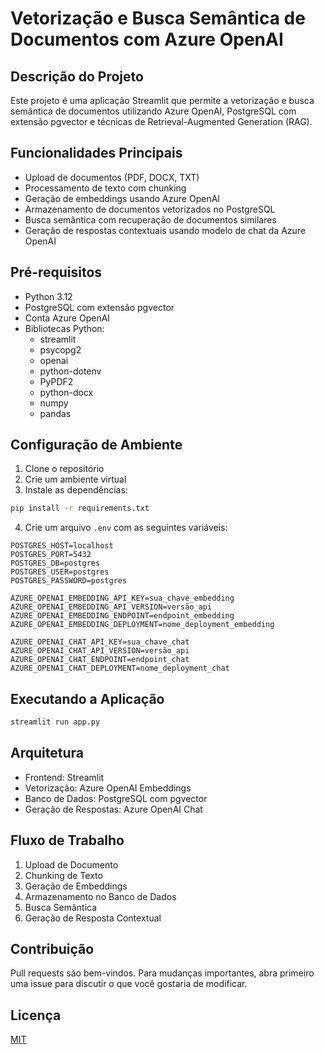 # Vetorização e Busca Semântica de Documentos com Azure OpenAI

## Descrição do Projeto

Este projeto é uma aplicação Streamlit que permite a vetorização e busca semântica de documentos utilizando Azure OpenAI, PostgreSQL com extensão pgvector e técnicas de Retrieval-Augmented Generation (RAG).

## Funcionalidades Principais

- Upload de documentos (PDF, DOCX, TXT)
- Processamento de texto com chunking
- Geração de embeddings usando Azure OpenAI
- Armazenamento de documentos vetorizados no PostgreSQL
- Busca semântica com recuperação de documentos similares
- Geração de respostas contextuais usando modelo de chat da Azure OpenAI

## Pré-requisitos

- Python 3.12
- PostgreSQL com extensão pgvector
- Conta Azure OpenAI
- Bibliotecas Python:
  - streamlit
  - psycopg2
  - openai
  - python-dotenv
  - PyPDF2
  - python-docx
  - numpy
  - pandas

## Configuração de Ambiente

1. Clone o repositório
2. Crie um ambiente virtual
3. Instale as dependências:
```bash
pip install -r requirements.txt
```

4. Crie um arquivo `.env` com as seguintes variáveis:
```
POSTGRES_HOST=localhost
POSTGRES_PORT=5432
POSTGRES_DB=postgres
POSTGRES_USER=postgres
POSTGRES_PASSWORD=postgres

AZURE_OPENAI_EMBEDDING_API_KEY=sua_chave_embedding
AZURE_OPENAI_EMBEDDING_API_VERSION=versão_api
AZURE_OPENAI_EMBEDDING_ENDPOINT=endpoint_embedding
AZURE_OPENAI_EMBEDDING_DEPLOYMENT=nome_deployment_embedding

AZURE_OPENAI_CHAT_API_KEY=sua_chave_chat
AZURE_OPENAI_CHAT_API_VERSION=versão_api
AZURE_OPENAI_CHAT_ENDPOINT=endpoint_chat
AZURE_OPENAI_CHAT_DEPLOYMENT=nome_deployment_chat
```

## Executando a Aplicação

```bash
streamlit run app.py
```

## Arquitetura

- Frontend: Streamlit
- Vetorização: Azure OpenAI Embeddings
- Banco de Dados: PostgreSQL com pgvector
- Geração de Respostas: Azure OpenAI Chat

## Fluxo de Trabalho

1. Upload de Documento
2. Chunking de Texto
3. Geração de Embeddings
4. Armazenamento no Banco de Dados
5. Busca Semântica
6. Geração de Resposta Contextual

## Contribuição

Pull requests são bem-vindos. Para mudanças importantes, abra primeiro uma issue para discutir o que você gostaria de modificar.

## Licença

[MIT](https://choosealicense.com/licenses/mit/)
